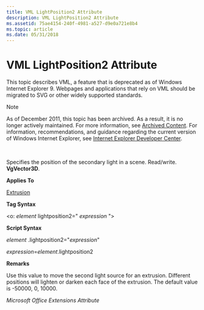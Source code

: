 ```yaml
---
title: VML LightPosition2 Attribute
description: VML LightPosition2 Attribute
ms.assetid: 75ae4154-240f-4981-a527-d9e0a721e8b4
ms.topic: article
ms.date: 05/31/2018
---
```


# VML LightPosition2 Attribute

This topic describes VML, a feature that is deprecated as of Windows Internet Explorer 9. Webpages and applications that rely on VML should be migrated to SVG or other widely supported standards.

> [!Note]  
> As of December 2011, this topic has been archived. As a result, it is no longer actively maintained. For more information, see [Archived Content](https://docs.microsoft.com/previous-versions/windows/internet-explorer/ie-developer/). For information, recommendations, and guidance regarding the current version of Windows Internet Explorer, see [Internet Explorer Developer Center](https://go.microsoft.com/fwlink/p/?linkid=204313).

 

Specifies the position of the secondary light in a scene. Read/write. **VgVector3D**.

**Applies To**

[Extrusion](msdn-online-vml-extrusion-element.md)

**Tag Syntax**

<o: *element* lightposition2=" *expression* ">

**Script Syntax**

*element* .lightposition2="*expression*"

*expression*=*element*.lightposition2

**Remarks**

Use this value to move the second light source for an extrusion. Different positions will lighten or darken each face of the extrusion. The default value is -50000, 0, 10000.

*Microsoft Office Extensions Attribute*

 

 




